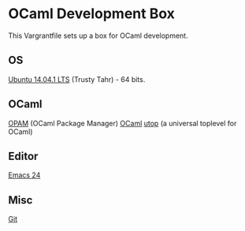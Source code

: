 OCaml Development Box
=====================

This Vargrantfile sets up a box for OCaml development.

OS
--

[Ubuntu 14.04.1 LTS](http://releases.ubuntu.com/14.04/) (Trusty Tahr) - 64 bits.

OCaml
-----

[OPAM](http://opam.ocaml.org) (OCaml Package Manager)
[OCaml](http://ocaml.org)
[utop](https://github.com/diml/utop) (a universal toplevel for OCaml)

Editor
------

[Emacs 24](http://www.gnu.org/software/emacs/)

Misc
----

[Git](http://git-scm.com)
